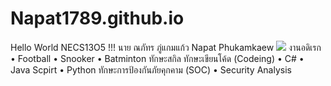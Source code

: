 # Napat1789.github.io
Hello World NECS13O5 !!!
นาย ณภัทร ภู่แกมแก้ว
Napat Phukamkaew
    <img src = "1234.jpg">
งานอดิเรก
• Football
• Snooker
• Batminton
ทักษะสกิล
ทักษะเขียนโค้ด (Codeing)
• C#
• Java Scpirt
• Python
ทักษะการป้องกันภัยคุกคาม (SOC)
• Security Analysis
    
